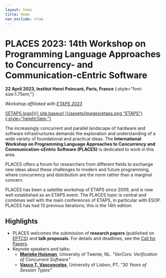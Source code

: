 ```yaml
---
layout: home
title: Home
nav_exclude: true
---
```


# PLACES 2023: 14th Workshop on Programming Language Approaches to Concurrency- and Communication-cEntric Software

**22 April 2023, Institut Henri Poincaré, Paris, France**
{:style="font-size:1.75em;"}

_Workshop affiliated with [ETAPS 2023](https://etaps.org/2023)_

[![ETAPS logo]({{ site.baseurl }}/assets/images/etaps.png "ETAPS"){:style="height:5em;"}](https://etaps.org/2023)

The increasingly concurrent and parallel landscape of hardware and software
infrastructures demands the exploration and understanding of a wide variety of
foundational and practical ideas. The **International Workshop on Programming
Language Approaches to Concurrency and Communication-cEntric Software (PLACES)**
is dedicated to work in this area.

PLACES offers a forum for researchers from different fields to exchange new
ideas about these challenges to modern and future programming, where concurrency
and distribution are the norm rather than a marginal concern.

PLACES has been a satellite workshop of ETAPS since 2009, and is now well
established as an ETAPS event.  The PLACES topic is central and combines well
with the main conferences of ETAPS, in particular with ESOP. 
PLACES has had 13 previous iterations; this is the 14th edition.

## Highlights

* PLACES welcomes the submission of **research papers** (published on
  [EPTCS](https://eptcs.org)) and **talk proposals**.  For details and
  deadlines, see the [Call for Papers](cfp).
* Keynote speakers and talks:
  - **[Marieke Huisman](https://wwwhome.ewi.utwente.nl/~marieke)**, University of Twente, NL.
    _"VerCors: Verification of Concurrent Software"_
  - **[Vasco T. Vasconcelos](https://www.di.fc.ul.pt/~vv)**, University of Lisbon, PT.
    _"30 Years of Session Types"_
